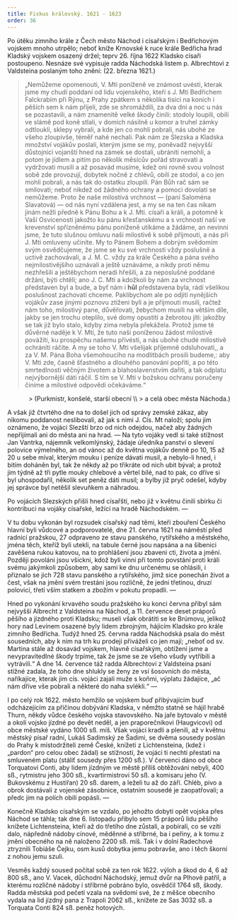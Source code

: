 ```yaml
---
title: Fiskus královský. 1621 - 1623
order: 36
---
```

Po útěku zimního krále z Čech město Náchod i císařským i Bedřichovým vojskem mnoho utrpělo; neboť kníže Krnovské k ruce krále Bedřicha hrad Kladský vojskem osazený držel; teprv 26. října 1622 Kladsko císaři postoupeno. Nesnáze své vypisuje radda Náchodská listem p. Albrechtovi z Valdsteina poslaným toho znění: (22. března 1621.)

> „Nemůžeme opomenouti, V. Mti poníženě ve známost uvésti, kterak jsme my chudí poddaní od lidu vojenského, kteří s J. Mti Bedřichem Falckrabím při Rýnu, z Prahy zpátkem s několika tisíci na koních i pěších sem k nám přijeli, zde se shromáždili, za dva dni a noc u nás se pozastavili, a nám znamenitě velké škody činili: stodoly loupili, obilí ve slámě pod koně stlali, v domích násilně u komor a truhel zámky odtloukli, sklepy vybrali, a kde jen co mohli pobrali, nás ubohé ze všeho zloupivše, téměř nahé nechali. Pak nám ze Slezska a Kladska množství vojákův poslali, kterým jsme se my, poněvadž nejvyšší důstojníci vojanští hned na zámek se dostali, ubrániti nemohli, a potom je jídlem a pitím po několik měsícův pořád stravovati a vydržovati musili a až posavád musíme, kdež oni rovně svou volnost sobě zde provozují, dobytek nočně z chlévů, obilí ze stodol, a co jen mohli pobrali, a nás tak do ostatku zloupili. Pán Bůh rač sám se smilovati; neboť nikdež od žádného ochrany a pomoci dovolati se nemůžeme. Proto že naše milostivá vrchnost — (paní Saloména Slavatová) — od nás nyní vzdálena jest, a my se na ten čas nikam jinám nežli předně k Pánu Bohu a k J. Mti. císaři a králi, a potomně k Vaší Osvícenosti jakožto ku pánu křesťanskému a s vrchností naší ve krevenství spřízněnému pánu poníženě utíkáme a žádáme, an nevinni jsme, že tuto slušnou omluvu naši milostivě k sobě přijmouti, a nás při J. Mti omluveny učiníte. My to Pánem Bohem a dobrým svědomím svým osvědčujeme, že jsme se ku své vrchnosti vždy poslušně a uctivě zachovávali, a J. M. C. vždy za krále Českého a pána svého nejmilostivějšího uznávali a ještě uznáváme, a nikdy proti němu nezhřešili a ještěbychom neradi hřešili, a za neposlušné poddané držáni, býti chtěli; ano J. C. Mti a kdožkoli by nám za vrchnost představen byl a bude, a byť nám i **hůl** představena byla, rádi všelikou poslušnost zachovati chceme. Paklibychom ale po odjití nynějších vojákův zase jinými poznovu ztíženi byli a je přijmouti musili, račtež nám toho, milostivý pane, důvěřovati, žebychom musili na větším díle, jakby se jen trochu oteplilo, své domy opustiti a žebrotou jíti: jakožby se tak již bylo stalo, kdyby zima nebyla překážela. Protož jsme té důvěrné naděje k V. Mti, že tuto naši poníženou žádost milostivě povážiti, ku prospěchu našemu přivésti, a nás ubohé chudé milostivě ochrániti ráčíte. A my se toho V. Mti všelijak příjemně odsluhovati,, a za V. M. Pána Boha všemohoucího na modlitbách prosili budeme,: aby V. Mti zde, časně šťastného a dlouhého panování popříti, a po této smrtedlnosti věčným životem a blahoslavenstvím dařiti, a tak odplatu nejvýbornější dáti ráčil. S tím se V. Mti v božskou ochranu poručeny činíme a milostivé odpovědi očekáváme.“

<div markdown="1" style="text-align: right">
> (Purkmistr, konšelé, starší obecní \\
>  a celá obec města Náchoda.)
</div>

A však již čtvrtého dne na to došel jich od správy zemské zákaz, aby nikomu poddanost neslibovali, až jak s nimi J. Cís. Mt naloží; spolu jim oznámeno, že vojáci Slezští brzo od nich odejdou, načež aby žádných nepřijímali ani do města ani na hrad. — Na tyto vojáky vedl si také stížnost Jan Vantrka, nájemník velkomlýnský, žádaje úředníka panství o slevení polovice výmelného, an od vánoc až do května vojákův denně po 10, 15 až 20 u sebe míval, kterým mouku i peníze dávati musil, a nebylo-li hned, i bitím doháněn byl, tak že někdy až po třikráte od nich ubit býval; a protož jim týdně až tři pytle mouky chlebové a věrtel bílé, nad to pak, co dříve si byl uhospodařil, několik set peněz dáti musil; a bylby již pryč odešel, kdyby jej správce byl netěšil slevuňkem a náhradou.

Po vojácích Slezských přišli hned císařští, nebo již v květnu činili sbírku či kontribuci na vojáky císařské, ležící na hradě Náchodském. —

V tu dobu vykonán byl rozsudek císařský nad těmi, kteří zbouření Českého hlavní byli vůdcové a podporovatelé, dne 21. června 1621 na náměstí před radnicí pražskou, 27 odpraveno ze stavu panského, rytířského a městského, jména těch, kteříž byli utekli, na tabule černé jsou napsána a na šibenici zavěšena rukou katovou, na to prohlášení jsou zbaveni cti, života a jmění. Později povoláni jsou všickni, kdož byli vinni při tomto povstání proti králi svému jakýmkoli způsobem, aby sami ke dnu určenému se ohlásili, i přiznalo se jich 728 stavu panského a rytířského, jimž sice ponechán život a čest, však na jmění svém trestáni jsou rozličně, že jedni třetinou, druzí polovicí, třetí vším statkem a zbožím v pokutu propadli. —

Hned po vykonání krvavého soudu pražského ku konci června přibyl sám nejvyšší Albrecht z Valdsteina na Náchod, a 11. července deset práporů pěšího a jízdného proti Kladsku; museli však obrátiti se ke Brúmovu, jelikož hory nad Levínem osazené byly lidem zbrojným, hájícím Kladsko pro krále zimního Bedřicha. Tudýž hned 25. června radda Náchodská psala do měst sousedních, aby k nim na trh ku prodeji přiváželi co jen mají; „neboť od sv. Martina stále až dosavád vojskem, hlavně císařským, obtíženi jsme a nevypravitedlné škody trpíme, tak že jsme se ze všeho všudy vytříbili a vytrávili.“ A dne 14. července táž radda Albrechtovi z Valdsteina psaní stížné zadala, že toho dne shlukly se ženy ze vsí šosovních do města, naříkajíce, kterak jim cís. vojáci zajali muže s koňmi, výplatu žádajíce, „ač nám dříve vše pobrali a některé do naha svlékli.“ —

I po celý rok 1622. město hemžilo se vojskem buď přibývajícím buď odcházejícím za příčinou dobývání Kladska, v němžto statně se hájil hrabě Thurn, někdy vůdce českého vojska stavovského. Na jaře bytovalo v městě a okolí vojsko jízdné po devět neděl, a jen praporečníkovi (Haugvicovi) od obce městské vydáno 1000 sß. míš. Však vojáci kradli a plenili, až v květnu městský písař radní, Lukáš Sadimský ze Šadimi, se dvěma sousedy poslán do Prahy k místodržiteli země České, knížeti z Lichtensteina, (kdež i „pardon“ pro celou obec žádal) se stížností, že vojáci ti nechtí přestati na smluveném platu (stáliť sousedy přes 1200 sß.). V červenci dáno od obce Torquatovi Conti, aby lidem jízdným ve městě příliš obtěžováni nebyli, 400 sß., rytmistru jeho 300 sß., kvartirmistrovi 50 sß. a komisaru jeho (V. Bukovskému z Hustiřan) 20 sß. darem, a leželi tu až do září. Chléb, pivo a obrok dostávali z vojenské zásobnice, ostatním sousedé je zaopatřovali; a předc jim na polích obilí popásli. —

Konečně Kladsko císařským se vzdalo, po jehožto dobytí opět vojska přes Náchod se táhla; tak dne 6. listopadu přibylo sem 15 práporů lidu pěšího knížete Lichtensteina, kteří až do třetího dne zůstali, a pobírali, co se vzíti dalo, nápředně nádoby cínové, měděnné a stříbrné, ba i peřiny, a k tomu z jmění obecného na ně naloženo 2200 sß. míš. Tak i v dolní Radechové ztryznili Tobiáše Čejku, osm kusů dobytka jemu pobravše, ano i těch škorní z nohou jemu szuli.

Vesměs každý soused počítal sobě za ten rok 1622. výloh a škod do 4, 6 až 800 sß., ano V. Vacek, důchodní Náchodský, jemuž dvůr na Plhově patřil, a kterému rozličné nádoby i stříbrné pobráno bylo, osvědčil 1764 sß, škody. Radda městská pod pečetí vzala na svědomí své, že z měšce obecního vydala na lid jízdný pana z Trapoli 2062 sß., knížete ze Sas 3032 sß. a Torquata Conti 824 sß. peněz hotových.


